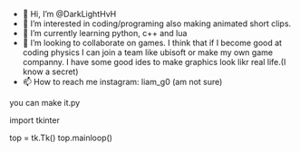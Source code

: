 - 👋 Hi, I’m @DarkLightHvH
- 👀 I’m interested in coding/programing also making animated short clips.
- 🌱 I’m currently learning python, c++ and lua
- 💞️ I’m looking to collaborate on games. I think that if I become good at coding physics I can join a team like ubisoft or make my own game companny. I have some good ides to make graphics look likr real life.(I know a secret)
- 📫 How to reach me instagram: liam_g0 (am not sure) 

you can make it.py

import tkinter

top = tk.Tk()
top.mainloop()


<!---
DarkLightHvH/DarkLightHvH is a ✨ special ✨ repository because its `README.md` (this file) appears on your GitHub profile.
You can click the Preview link to take a look at your changes.
--
